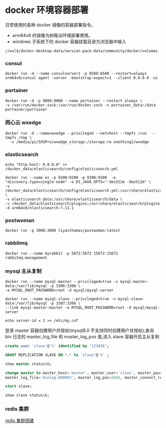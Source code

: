 # docker 环境容器部署

日常使用的各种 docker 镜像的容器部署指令。

- arm64v8 的镜像为树莓派环境部署使用。
- windows 子系统下的 docker 容器挂载目录为浏览器中输入

```shell
//wsl$/docker-desktop-data/version-pack-data/community/docker/volumes
```

### consul

```shell
docker run -d --name consulserver1 -p 8500:8500 --restart=always  arm64v8/consul agent -server -bootstrap-expect=1  -client 0.0.0.0 -ui
```

### portainer

```shell
docker run -d -p 9000:9000 --name portainer --restart always \
-v /var/run/docker.sock:/var/run/docker.sock -v portainer_data:/data portainer/portainer
```

### 网心云 wxedge

```shell
docker run -d --name=wxedge --privileged --net=host --tmpfs /run  --tmpfs /tmp \
  -v /media/pi/SX5Pro/wxedge_storage:/storage:rw onething1/wxedge
```

### elasticsearch

```shell
echo "http.host: 0.0.0.0" >> /docker_data/elasticsearch/config/elasticsearch.yml

docker run --name es -p 9200:9200 -p 9300:9300  -e "discovery.type=single-node" -e ES_JAVA_OPTS="-Xms512m -Xmx512m" \
-v /docker_data/elasticsearch/config/elasticsearch.yml:/usr/share/elasticsearch/config/elasticsearch.yml \
-v elasticsearch_data:/usr/share/elasticsearch/data \
-v /docker_data/elasticsearch/plugins:/usr/share/elasticsearch/plugins -d arm64v8/elasticsearch:7.11.1
```

### postwoman

```shell
docker run -p 3000:3000 liyasthomas/postwoman:latest
```

### rabbitmq

```shell
docker run --name myrabbit -p 5672:5672 15672:15672 rabbitmq:management
```

### mysql 主从复制

```shell
docker run --name mysql-master --privileged=true -v mysql-master-data:/var/lib/mysql -p 3306:3306 \
-e MYSQL_ROOT_PASSWORD=root -d mysql/mysql-server

docker run --name mysql-slave --privileged=true -v mysql-slave-data:/var/lib/mysql -p 3307:3306 \
--link mysql-master:master -e MYSQL_ROOT_PASSWORD=root -d mysql/mysql-server

echo server-id = 2 >> /etc/my.cnf
```

登录 master 容器创建用户并授权(mysql8.0 不支持同时创建用户并授权),查询 bin 日志的 master_log_file 和 master_log_pos 值,进入 slave 容器开启主从复制

```sql
create user 'slave'@'%' identified by '123456';

GRANT REPLICATION SLAVE ON *.* to 'slave'@'%' ;

show master status\G;

change master to master_host='master', master_user='slave', master_password='123456', master_port=3306, \
master_log_file='binlog.000002', master_log_pos=5884, master_connect_retry=30;

start slave;

show slave status\G;
```

### redis 集群

[redis 集群搭建](https://github.com/Bigyozo/Bigyozo.github.io/blob/main/blog/redis集群搭建.md)
